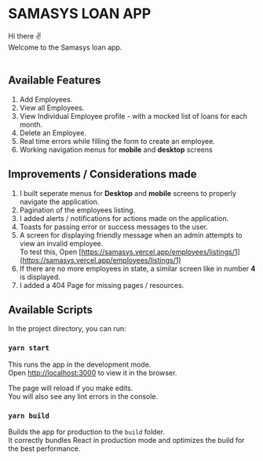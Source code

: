 # SAMASYS LOAN APP<br>
Hi there ✌ <br>
Welcome to the Samasys loan app.<br><br>

## Available Features
1. Add Employees.
2. View all Employees.
3. View Individual Employee profile - with a mocked list of loans for each month.
4. Delete an Employee.
5. Real time errors while filling the form to create an employee.
6. Working navigation menus for **mobile** and **desktop** screens

## Improvements / Considerations made
1. I built seperate menus for **Desktop** and **mobile** screens to properly navigate the application.
2. Pagination of the employees listing.
3. I added alerts / notifications for actions made on the application.
4. Toasts for passing error or success messages to the user.
5. A screen for displaying friendly message when an admin attempts to view an invalid employee.<br>
To test this, Open [https://samasys.vercel.app/employees/listings/1](https://samasys.vercel.app/employees/listings/1)
6. If there are no more employees in state, a similar screen like in number **4** is displayed.
7. I added a 404 Page for missing pages / resources.

                   
## Available Scripts

In the project directory, you can run:

### `yarn start`

This runs the app in the development mode.\
Open [http://localhost:3000](http://localhost:3000) to view it in the browser.

The page will reload if you make edits.\
You will also see any lint errors in the console.

### `yarn build`

Builds the app for production to the `build` folder.\
It correctly bundles React in production mode and optimizes the build for the best performance.
